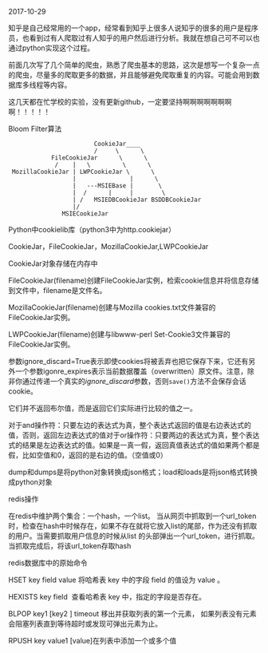 2017-10-29

知乎是自己经常用的一个app，经常看到知乎上很多人说知乎的很多的用户是程序员，也看到过有人爬取过有人知乎的用户然后进行分析。我就在想自己可不可以也通过python实现这个过程。

前面几次写了几个简单的爬虫，熟悉了爬虫基本的思路，这次是想写一个复杂一点的爬虫，尽量多的爬取更多的数据，并且能够避免爬取重复的内容。可能会用到数据库多线程等内容。

这几天都在忙学校的实验，没有更新github，一定要坚持啊啊啊啊啊啊啊啊！！！！！



Bloom Filter算法







```
                        CookieJar____
                        /     \      \
            FileCookieJar      \      \
             /    |   \         \      \
 MozillaCookieJar | LWPCookieJar \      \
                  |               |      \
                  |   ---MSIEBase |       \
                  |  /      |     |        \
                  | /   MSIEDBCookieJar BSDDBCookieJar
                  |/
               MSIECookieJar
```

Python中cookielib库（python3中为http.cookiejar）

CookieJar，FileCookieJar，MozillaCookieJar,LWPCookieJar

CookieJar对象存储在内存中

FileCookieJar(filename)创建FileCookieJar实例，检索cookie信息并将信息存储到文件中，filename是文件名。

MozillaCookieJar(filename)创建与Mozilla cookies.txt文件兼容的FileCookieJar实例。

LWPCookieJar(filename)创建与libwww-perl Set-Cookie3文件兼容的FileCookieJar实例。

参数ignore_discard=True表示即使cookies将被丢弃也把它保存下来，它还有另外一个参数igonre_expires表示当前数据覆盖（overwritten）原文件。注意，除非你通过传递一个真实的*ignore_discard*参数，否则`save()`方法不会保存会话cookie。



它们并不返回布尔值，而是返回它们实际进行比较的值之一。

对于and操作符：只要左边的表达式为真，整个表达式返回的值是右边表达式的值，否则，返回左边表达式的值对于or操作符：只要两边的表达式为真，整个表达式的结果是左边表达式的值。如果是一真一假，返回真值表达式的值如果两个都是假，比如空值和0，返回的是右边的值。（空值或0）

dump和dumps是将python对象转换成json格式；load和loads是将json格式转换成python对象



redis操作

在redis中维护两个集合：一个hash，一个list。  当从网页中抓取到一个url_token时，检查在hash中时候存在，如果不存在就将它放入list的尾部，作为还没有抓取的用户。当需要抓取用户信息的时候从list 的头部弹出一个url_token，进行抓取。当抓取完成后，将该url_token存取hash

redis数据库中的原始命令

HSET key field value  将哈希表 key 中的字段 field 的值设为 value 。

HEXISTS key field  查看哈希表 key 中，指定的字段是否存在。

BLPOP key1 [key2 ] timeout  移出并获取列表的第一个元素， 如果列表没有元素会阻塞列表直到等待超时或发现可弹出元素为止。

RPUSH key value1 [value]在列表中添加一个或多个值











